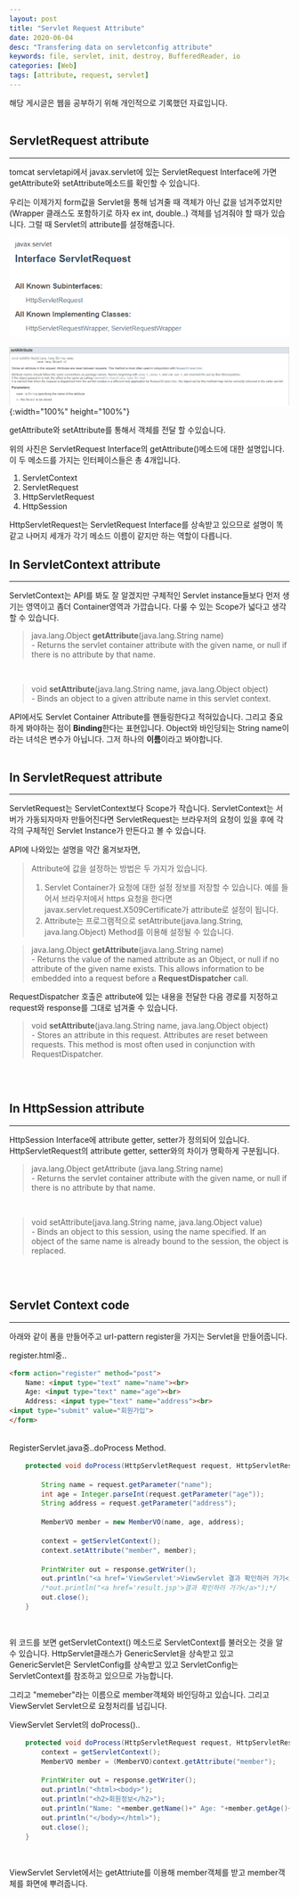 ```yaml
---
layout: post
title: "Servlet Request Attribute"
date: 2020-06-04
desc: "Transfering data on servletconfig attribute"
keywords: file, servlet, init, destroy, BufferedReader, io
categories: [Web]
tags: [attribute, request, servlet]
---
```

해당 게시글은 웹을 공부하기 위해 개인적으로 기록했던 자료입니다.
<br>
<br>

## ServletRequest attribute

___

tomcat servletapi에서 javax.servlet에 있는 ServletRequest Interface에 가면 getAttribute와 setAttribute메소드를 확인할 수 있습니다. 

우리는 이제가지 form값을 Servlet을 통해 넘겨줄 때 객체가 아닌 값을 넘겨주었지만(Wrapper 클래스도 포함하기로 하자 ex int, double..) 객체를 넘겨줘야 할 때가 있습니다. 그럴 때 Servlet의 attribute를 설정해줍니다. 

![01servletRequestAttribute](/static/assets/img/blog/web/03Attribute/01servletRequestAttribute.png)

![02setAttribute](/static/assets/img/blog/web/03Attribute/02setAttribute.png){:width="100%" height="100%"}

getAttribute와 setAttribute를 통해서 객체를 전달 할 수있습니다. 

위의 사진은 ServletRequest Interface의 getAttribute()메소드에 대한 설명입니다. 이 두 메소드를 가지는 인터페이스들은 총 4개입니다. 

1. ServletContext
2. ServletRequest
3. HttpServletRequest 
4. HttpSession

HttpServletRequest는 ServletRequest Interface를 상속받고 있으므로 설명이 똑같고 나머지 세개가 각기 메소드 이름이 같지만 하는 역할이 다릅니다. 

## In ServletContext attribute 

___

ServletContext는 API를 봐도 잘 알겠지만 구체적인 Servlet instance들보다 먼저 생기는 영역이고 좀더 Container영역과 가깝습니다. 다룰 수 있는 Scope가 넓다고 생각할 수 있습니다. 

> java.lang.Object **getAttribute**(java.lang.String name)
><br> - Returns the servlet container attribute with the given name, or null if there is no attribute by that name.

<br>

> void **setAttribute**(java.lang.String name, java.lang.Object object)
><br> - Binds an object to a given attribute name in this servlet context.

API에서도 Servlet Container Attribute를 핸들링한다고 적혀있습니다. 그리고 중요하게 봐야하는 점이 **Binding**한다는 표현입니다. Object와 바인딩되는 String name이라는 녀석은 변수가 아닙니다. 그저 하나의 **이름**이라고 봐야합니다. 
<br>
<br>

## In ServletRequest attribute 

___

ServletRequest는 ServletContext보다 Scope가 작습니다. ServletContext는 서버가 가동되자마자 만들어진다면 ServletRequest는 브라우저의 요청이 있을 후에 각각의 구체적인 Servlet Instance가 만든다고 볼 수 있습니다. 

API에 나와있는 설명을 약간 옮겨보자면,
> Attribute에 값을 설정하는 방법은 두 가지가 있습니다.<br>
> 1. Servlet Container가 요청에 대한 설정 정보를 저장할 수 있습니다. 예를 들어서 브라우저에서 https 요청을 한다면 javax.servlet.request.X509Certificate가 attribute로 설정이 됩니다. 
> 2. Attribute는 프로그램적으로 setAttribute(java.lang.String, java.lang.Object) Method를 이용해 설정될 수 있습니다. 


> java.lang.Object **getAttribute**(java.lang.String name)
><br> - Returns the value of the named attribute as an Object, or null if no attribute of the given name exists. This allows information to be embedded into a request before a **RequestDispatcher** call.

RequestDispatcher 호출은 attribute에 있는 내용을 전달한 다음 경로를 지정하고 request와 response를 그대로 넘겨줄 수 있습니다. 
<br>

> void **setAttribute**(java.lang.String name, java.lang.Object object)
><br> - Stores an attribute in this request. Attributes are reset between requests. This method is most often used in conjunction with RequestDispatcher.
<br>
<br>

## In HttpSession attribute 

___

HttpSession Interface에 attribute getter, setter가 정의되어 있습니다. HttpServletRequest의 attribute getter, setter와의 차이가 명확하게 구분됩니다. 

> java.lang.Object getAttribute (java.lang.String name)
><br> - Returns the servlet container attribute with the given name, or null if there is no attribute by that name.

<br>

> void setAttribute(java.lang.String name, java.lang.Object value)
><br> - Binds an object to this session, using the name specified. If an object of the same name is already bound to the session, the object is replaced.
<br>
<br>

## Servlet Context code

___

아래와 같이 폼을 만들어주고 url-pattern register을 가지는 Servlet을 만들어줍니다.

register.html중..

~~~html
<form action="register" method="post">
	Name: <input type="text" name="name"><br>
	Age: <input type="text" name="age"><br>
	Address: <input type="text" name="address"><br>
<input type="submit" value="회원가입">
</form>
~~~
<br>
RegisterServlet.java중..doProcess Method.

~~~java
	protected void doProcess(HttpServletRequest request, HttpServletResponse response) throws ServletException, IOException {
		
		String name = request.getParameter("name");
		int age = Integer.parseInt(request.getParameter("age"));
		String address = request.getParameter("address");
		
		MemberVO member = new MemberVO(name, age, address);
		
		context = getServletContext();
		context.setAttribute("member", member);
		
		PrintWriter out = response.getWriter();
		out.println("<a href='ViewServlet'>ViewServlet 결과 확인하러 가기</a>");
		/*out.println("<a href='result.jsp'>결과 확인하러 가기</a>");*/
		out.close();
	}
~~~
<br>

위 코드를 보면 getServletContext() 메소드로 ServletContext를 불러오는 것을 알 수 있습니다. HttpServlet클래스가 GenericServlet을 상속받고 있고 GenericServlet은 ServletConfig를 상속받고 있고 ServletConfig는 ServletContext를 참조하고 있으므로 가능합니다. 

그리고 "memeber"라는 이름으로 member객체와 바인딩하고 있습니다. 그리고 ViewServlet Servlet으로 요청처리를 넘깁니다. 
<br>

 ViewServlet Servlet의 doProcess()..

~~~java
	protected void doProcess(HttpServletRequest request, HttpServletResponse response) throws ServletException, IOException {
		context = getServletContext();
		MemberVO member = (MemberVO)context.getAttribute("member");
		
		PrintWriter out = response.getWriter();
		out.println("<html><body>");
		out.println("<h2>회원정보</h2>");
		out.println("Name: "+member.getName()+" Age: "+member.getAge()+" Address: "+member.getAddr()+"<br>");
		out.println("</body></html>");
		out.close();
	}
~~~
<br>

ViewServlet Servlet에서는 getAttriute를 이용해 member객체를 받고 member객체를 화면에 뿌려줍니다.